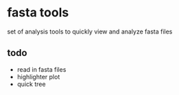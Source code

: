 # fasta tools
set of analysis tools to quickly view and analyze fasta files

## todo
* read in fasta files
* highlighter plot
* quick tree

